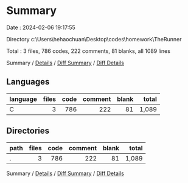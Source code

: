 # Summary

Date : 2024-02-06 19:17:55

Directory c:\\Users\\hehaochuan\\Desktop\\codes\\homework\\TheRunner

Total : 3 files,  786 codes, 222 comments, 81 blanks, all 1089 lines

Summary / [Details](details.md) / [Diff Summary](diff.md) / [Diff Details](diff-details.md)

## Languages
| language | files | code | comment | blank | total |
| :--- | ---: | ---: | ---: | ---: | ---: |
| C | 3 | 786 | 222 | 81 | 1,089 |

## Directories
| path | files | code | comment | blank | total |
| :--- | ---: | ---: | ---: | ---: | ---: |
| . | 3 | 786 | 222 | 81 | 1,089 |

Summary / [Details](details.md) / [Diff Summary](diff.md) / [Diff Details](diff-details.md)